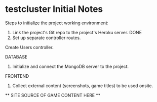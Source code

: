 # testcluster Initial Notes

Steps to initialize the project working environment:

1. Link the project's Git repo to the project's Heroku server. DONE
2. Set up separate controller routes.


Create Users controller.


DATABASE

1. Initialize and connect the MongoDB server to the project.

FRONTEND

1. Collect external content (screenshots, game titles) to be used onsite.

** SITE SOURCE OF GAME CONTENT HERE **
